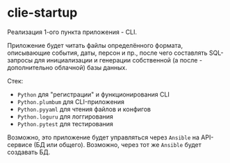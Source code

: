 # clie-startup

Реализация 1-ого пункта приложения - CLI.

Приложение будет читать файлы определённого формата, описывающие события, даты, персон и пр., после чего составлять SQL-запросы для инициализации и генерации собственной (а после - дополнительно облачной) базы данных.

Стек:
 - `Python` для "регистрации" и функционирования CLI
 - `Python.plumbum` для CLI-приложения
 - `Python.pyyaml` для чтения файлов и конфигов
 - `Python.loguru` для логгирования
 - `Python.pytest` для тестирования

Возможно, это приложение будет управляться через `Ansible` на API-сервисе (БД или общего).
Возможно, через тот же `Ansible` будет создавать БД.